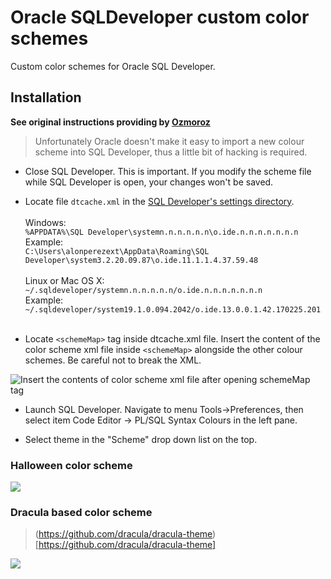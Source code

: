# Oracle SQLDeveloper custom color schemes
Custom color schemes for Oracle SQL Developer.

## Installation  ##
__See original instructions providing by [Ozmoroz](https://github.com/ozmoroz/ozbsidian-sqldeveloper/blob/master/README.md)__
> Unfortunately Oracle doesn't make it easy to import a new colour scheme into SQL Developer, thus a little bit of hacking is required.  
- Close SQL Developer. This is important. If you modify the scheme file while SQL Developer is open, your changes won't be saved.

- Locate file `dtcache.xml` in the [SQL Developer's settings directory](https://docs.oracle.com/en/database/oracle/sql-developer/19.1/rptig/installing-sql-developer.html#GUID-16F0A7C3-6EC1-4176-9B15-FE4AA8D70D5F).  
&nbsp;  
Windows:  
```%APPDATA%\SQL Developer\systemn.n.n.n.n.n\o.ide.n.n.n.n.n.n.n```  
Example:  
```C:\Users\alonperezext\AppData\Roaming\SQL Developer\system3.2.20.09.87\o.ide.11.1.1.4.37.59.48```  
&nbsp;  
Linux or Mac OS X:  
```~/.sqldeveloper/systemn.n.n.n.n.n/o.ide.n.n.n.n.n.n.n```  
Example:  
```~/.sqldeveloper/system19.1.0.094.2042/o.ide.13.0.0.1.42.170225.201```  
&nbsp;  

- Locate `<schemeMap>` tag inside dtcache.xml file. Insert the content of the color scheme xml file inside `<schemeMap>` alongside the other colour schemes. Be careful not to break the XML.

![Insert the contents of color scheme xml file after opening schemeMap tag](screenshots/halloween_insert_here.png)

- Launch SQL Developer. Navigate to menu Tools->Preferences, then select item Code Editor -> PL/SQL Syntax Colours in the left pane.

- Select theme in the "Scheme" drop down list on the top.

### Halloween color scheme  ###
![](screenshots/halloween_select.png)
  
### Dracula based color scheme  ###
> (https://github.com/dracula/dracula-theme)[https://github.com/dracula/dracula-theme]  

![](screenshots/dracula_select.png)
  
